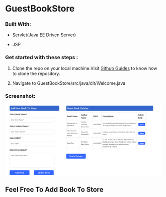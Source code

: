 # GuestBookStore

### Built With: 

- Servlet(Java EE Driven Server)

- JSP

### Get started with these steps :

1. Clone the repo on your local machine.Visit [Github Guides](https://help.github.com/articles/cloning-a-repository/) to know how to clone the repository.

2. Navigate to  GuestBookStore/src/java/dit/Welcome.java

### Screenshot:
<img src="images/guestbookstore.png" >

## Feel Free To Add Book To Store
